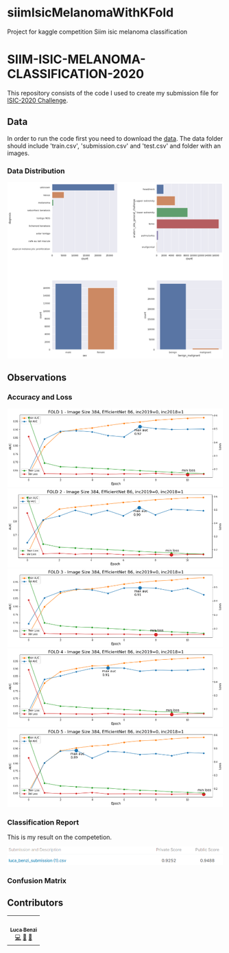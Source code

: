 # siimIsicMelanomaWithKFold
Project for kaggle competition Siim isic melanoma classification

# SIIM-ISIC-MELANOMA-CLASSIFICATION-2020

This repository consists of the code I used to create my submission file for [ISIC-2020 Challenge](https://www.kaggle.com/c/siim-isic-melanoma-classification).

## Data

In order to run the code first you need to download the [data](https://www.kaggle.com/c/siim-isic-melanoma-classification/data).
The data folder should include 'train.csv', 'submission.csv' and 'test.csv' and folder with an images.

### Data Distribution

![dist](images/siim-isic-melanoma-classification_distribuzione.png)

##  Observations


### Accuracy and Loss
![accuracy](images/kFoldModel1.png)
![accuracy](images/kFoldModel2.png)
![accuracy](images/kFoldModel3.png)
![accuracy](images/kFoldModel4.png)
![accuracy](images/kFoldModel5.png)


### Classification Report

This is my result on the competetion.

![report](images/risultatiOttenuti2.PNG)


### Confusion Matrix



## Contributors
<table>
  <tr>
    <td align="center"><a href="https://github.com/onboarding92"><br /><sub><b>Luca Benzi</b></sub></a><br /><a href="https://github.com/deepHealthProjectISIC2019/commits?author=BenziLuca" title="Code">💻</a> <a href="#ideas-BenziLuca" title="Ideas, Planning, & Feedback">🤔</a> <a href="#tool-BenziLuca" title="Tools">🔧</a></td>
  </tr>
</table>
